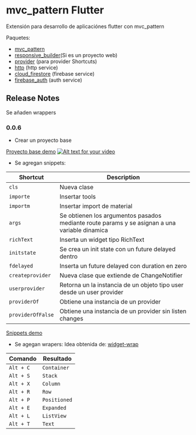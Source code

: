 # mvc_pattern Flutter

Extensión para desarrollo de aplicaciónes flutter con mvc_pattern

Paquetes:
- [mvc_pattern](https://pub.dev/packages/mvc_pattern)
- [responsive_builder](https://pub.dev/packages/responsive_builder)(Si es un proyecto web)
- [provider](https://pub.dev/packages/provider) (para provider Shortcuts)
- [http](https://pub.dev/packages/http) (http service)
- [cloud_firestore](https://pub.dev/packages/cloud_firestore) (firebase service)
- [firebase_auth](https://pub.dev/packages/firebase_auth) (auth service)


## Release Notes

Se añaden wrappers 

### 0.0.6 

* Crear un proyecto base

[Proyecto base demo](https://www.youtube.com/watch?v=nI7Q8Lx5jjA)
[![Alt text for your video](https://img.youtube.com/vi/VIDEO-ID/0.jpg)](https://www.youtube.com/watch?v=nI7Q8Lx5jjA&ab_channel=AnaMaria)



* Se agregan snippets:

| Shortcut                       | Description                                                                                   |
| -----------------              | ----------------------------------------------------------------------------------------------|
| `cls`                          | Nueva clase                                                                                   |
| `importe`                      | Insertar tools                                                                                |
| `importm`                      | Insertar import de material                                                                   |
| `args`                         | Se obtienen los argumentos pasados mediante route params y se asignan a una variable dinamica |
| `richText`                     | Inserta un widget tipo RichText                                                               |
| `initstate`                    | Se crea un init state con un future delayed dentro                                            |
| `fdelayed`                     | Inserta un future delayed con duration en zero                                                |
| `createprovider`               | Nueva clase que extiende de ChangeNotifier                                                    |
| `userprovider`                 | Retorna un la instancia de un objeto tipo user desde un user provider                         |
| `providerOf`                   | Obtiene una instancia de un provider                                                          |
| `providerOfFalse`              | Obtiene una instancia de un provider sin listen changes                                       |


[Snippets demo](https://www.youtube.com/watch?v=GqlCnLL_K-M)


* Se agegan wrapers:
Idea obtenida de: [widget-wrap](https://marketplace.visualstudio.com/items?itemName=bradgashler.htmltagwrap)


| Comando                        | Resultado                                                                                     |
| -----------------              | ----------------------------------------------------------------------------------------------|
| `Alt + C`                      | `Container`                                                                                   |
| `Alt + S`                      | `Stack`                                                                                       |
| `Alt + X`                      | `Column`                                                                                      |
| `Alt + R`                      | `Row`                                                                                         |
| `Alt + P`                      | `Positioned`                                                                                  |
| `Alt + E`                      | `Expanded`                                                                                    |
| `Alt + L`                      | `ListView`                                                                                    |
| `Alt + T`                      | `Text`                                                                                        |

